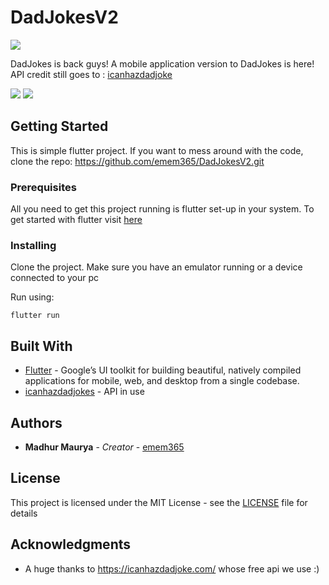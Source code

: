 # DadJokesV2

![](previews/welcome.jpg)

DadJokes is back guys! A mobile application version to DadJokes is here! API credit still goes to : [icanhazdadjoke](http://icanhazdadjoke.com)

![](previews/randomjoke.jpg) ![](previews/searchjoke.jpg)

## Getting Started

This is simple flutter project. If you want to mess around with the code, clone the repo: https://github.com/emem365/DadJokesV2.git

### Prerequisites

All you need to get this project running is flutter set-up in your system. To get started with flutter visit [here](https://flutter.dev/docs/get-started/install)

### Installing

Clone the project. Make sure you have an emulator running or a device connected to your pc

Run using: 
```
flutter run
```

## Built With

* [Flutter](https://flutter.dev/) - Google’s UI toolkit for building beautiful, natively compiled applications for mobile, web, and desktop from a single codebase.
* [icanhazdadjokes](http://icanhazdadjoke.com) - API in use


## Authors

* **Madhur Maurya** - *Creator* - [emem365](https://github.com/emem365)


## License

This project is licensed under the MIT License - see the [LICENSE](LICENSE) file for details

## Acknowledgments

* A huge thanks to https://icanhazdadjoke.com/ whose free api we use :)

